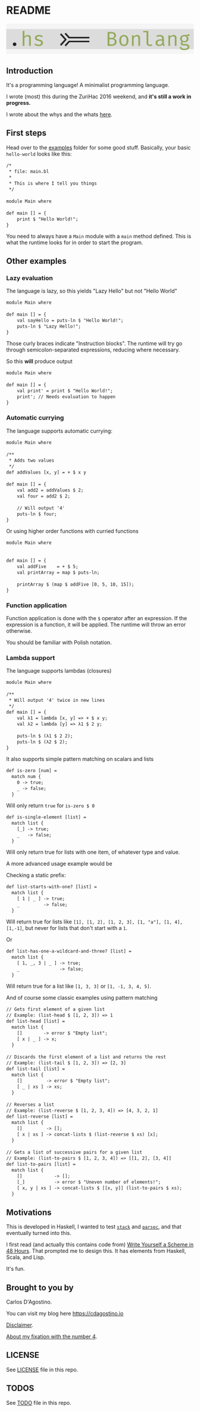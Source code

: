 README
======

![doc/images/bonlang_logo.png](doc/images/bonlang_logo.png)

## Introduction

It's a programming language! A minimalist programming language.

I wrote (most) this during the ZuriHac 2016 weekend, and **it's still a work in
progress.**

I wrote about the whys and the whats [here](https://cdagostino.io/posts/2016-08-16-bonlang-experimenting-languages.html).

## First steps

Head over to the [examples](test/examples/) folder for some good stuff.
Basically, your basic `hello-world` looks like this:

```
/*
 * file: main.bl
 *
 * This is where I tell you things
 */

module Main where

def main [] = {
    print $ "Hello World!";
}
```

You need to always have a `Main` module with a `main` method defined. This
is what the runtime looks for in order to start the program.

## Other examples

### Lazy evaluation

The language is lazy, so this yields "Lazy Hello" but not "Hello World"

```
module Main where

def main [] = {
    val sayHello = puts-ln $ "Hello World!";
    puts-ln $ "Lazy Hello!";
}
```

Those curly braces indicate "Instruction blocks". The runtime will try go
through semicolon-separated expressions, reducing where necessary.

So this **will** produce output

```
module Main where

def main [] = {
    val print' = print $ "Hello World!";
    print'; // Needs evaluation to happen
}
```

### Automatic currying

The language supports automatic currying:

```
module Main where

/**
 * Adds two values
 */
def addValues [x, y] = + $ x y

def main [] = {
    val add2 = addValues $ 2;
    val four = add2 $ 2;

    // Will output '4'
    puts-ln $ four;
}
```

Or using higher order functions with curried functions

```
module Main where


def main [] = {
    val addFive    = + $ 5;
    val printArray = map $ puts-ln;

    printArray $ (map $ addFive [0, 5, 10, 15]);
}
```

### Function application

Function application is done with the `$` operator after an expression. If
the expression is a function, it will be applied. The runtime will throw an
error otherwise.

You should be familiar with Polish notation.

### Lambda support

The language supports lambdas (closures)

```
module Main where

/**
 * Will output '4' twice in new lines
 */
def main [] = {
    val λ1 = lambda [x, y] => + $ x y;
    val λ2 = lambda [y] => λ1 $ 2 y;

    puts-ln $ (λ1 $ 2 2);
    puts-ln $ (λ2 $ 2);
}
```

It also supports simple pattern matching on scalars and lists

```
def is-zero [num] =
  match num {
    0 -> true;
    _ -> false;
  }
```

Will only return `true` for `is-zero $ 0`

```
def is-single-element [list] =
  match list {
    [_] -> true;
    _   -> false;
  }
```

Will only return true for lists with one item, of whatever type and value.

A more advanced usage example would be

Checking a static prefix:
```
def list-starts-with-one? [list] =
  match list {
    [ 1 | _ ] -> true;
    _         -> false;
  }
```

Will return true for lists like
`[1], [1, 2], [1, 2, 3], [1, "a"], [1, 4], [1,-1]`, but never for lists that
don't start with a `1`.


Or

```
def list-has-one-a-wildcard-and-three? [list] =
  match list {
    [ 1, _, 3 | _ ] -> true;
    _               -> false;
  }
```

Will return true for a list like `[1, 3, 3]` or `[1, -1, 3, 4, 5]`.

And of course some classic examples using pattern matching

```
// Gets first element of a given list
// Example: (list-head $ [1, 2, 3]) => 1
def list-head [list] =
  match list {
    []        -> error $ "Empty list";
    [ x | _ ] -> x;
  }

// Discards the first element of a list and returns the rest
// Example: (list-tail $ [1, 2, 3]) => [2, 3]
def list-tail [list] =
  match list {
    []         -> error $ "Empty list";
    [ _ | xs ] -> xs;
  }

// Reverses a list
// Example: (list-reverse $ [1, 2, 3, 4]) => [4, 3, 2, 1]
def list-reverse [list] =
  match list {
    []         -> [];
    [ x | xs ] -> concat-lists $ (list-reverse $ xs) [x];
  }

// Gets a list of successive pairs for a given list
// Example: (list-to-pairs $ [1, 2, 3, 4]) => [[1, 2], [3, 4]]
def list-to-pairs [list] =
  match list {
    []            -> [];
    [_]           -> error $ "Uneven number of elements!";
    [ x, y | xs ] -> concat-lists $ [[x, y]] (list-to-pairs $ xs);
  }
```

## Motivations

This is developed in Haskell, I wanted to
test [`stack`](https://docs.haskellstack.org/en/stable/README/)
and [`parsec`](https://hackage.haskell.org/package/parsec),
and that eventually turned into this.

I first read (and actually this contains code from)
[Write Yourself a Scheme in 48 Hours](https://en.wikibooks.org/wiki/Write_Yourself_a_Scheme_in_48_Hours).
That prompted me to design this. It has elements from Haskell, Scala, and Lisp.

It's fun.

## Brought to you by

Carlos D'Agostino.

You can visit my blog here https://cdagostino.io

[Disclaimer](doc/images/noidea.png).

[About my fixation with the number 4](https://xkcd.com/221/).

## LICENSE

See [LICENSE](LICENSE) file in this repo.

## TODOS

See [TODO](TODO.md) file in this repo.
